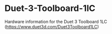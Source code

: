 # Duet-3-Toolboard-1lC
Hardware information for the Duet 3 Toolboard 1LC (https://www.duet3d.com/Duet3Toolboard1LC)
